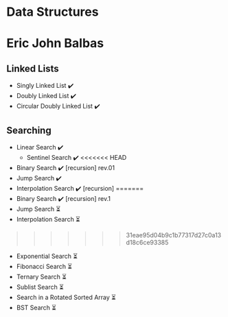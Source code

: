# Data Structures 
# Eric John Balbas

## Linked Lists
- Singly Linked List ✔️
- Doubly Linked List ✔️
- Circular Doubly Linked List ✔️

## Searching
- Linear Search ✔️
  - Sentinel Search ✔️ 
<<<<<<< HEAD
- Binary Search ✔️ [recursion] rev.01
- Jump Search ✔️
- Interpolation Search ✔️ [recursion]
=======
- Binary Search ✔️ [recursion] rev.1
- Jump Search ⏳
- Interpolation Search ⏳
>>>>>>> 31eae95d04b9c1b77317d27c0a13d18c6ce93385
- Exponential Search ⏳
- Fibonacci Search ⏳
- Ternary Search ⏳
- Sublist Search ⏳
- Search in a Rotated Sorted Array ⏳
- BST Search ⏳

